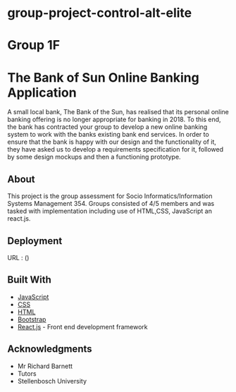 # group-project-control-alt-elite
# Group 1F

# The Bank of Sun Online Banking Application

A small local bank, The Bank of the Sun, has realised that its personal online banking offering is no longer
appropriate for banking in 2018. To this end, the bank has contracted your group to develop a new online
banking system to work with the banks existing bank end services. In order to ensure that the bank is happy
with our design and the functionality of it, they have asked us to develop a requirements specification for it,
followed by some design mockups and then a functioning prototype.


## About

This project is the group assessment for Socio Informatics/Information Systems Management 354. Groups consisted of 4/5 members and
was tasked with implementation including use of HTML,CSS, JavaScript an react.js.


## Deployment

URL : ()

## Built With

* [JavaScript](https://www.javascript.com/) 
* [CSS](https://en.wikipedia.org/wiki/Cascading_Style_Sheets) 
* [HTML](https://en.wikipedia.org/wiki/HTML) 
* [Bootstrap](https://getbootstrap.com/)
* [React.js](https://reactjs.org/) - Front end development framework


## Acknowledgments
* Mr Richard Barnett
* Tutors
* Stellenbosch University 
